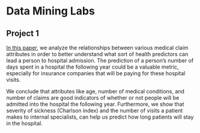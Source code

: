 # Data Mining Labs

## Project 1
[In this paper](Project1/Project%201%20Report.pdf), we analyze the relationships between various medical claim attributes in order to better understand what sort of health predictors can lead a person to hospital admission. The prediction of a person’s number of days spent in a hospital the following year could be a valuable metric, especially for insurance companies that will be paying for these hospital visits.

We conclude that attributes like age, number of medical conditions, and number of claims are good indicators of whether or not people will be admitted into the hospital the following year. Furthermore, we show that severity of sickness (Charlson index) and the number of visits a patient makes to internal specialists, can help us predict how long patients will stay in the hospital.
